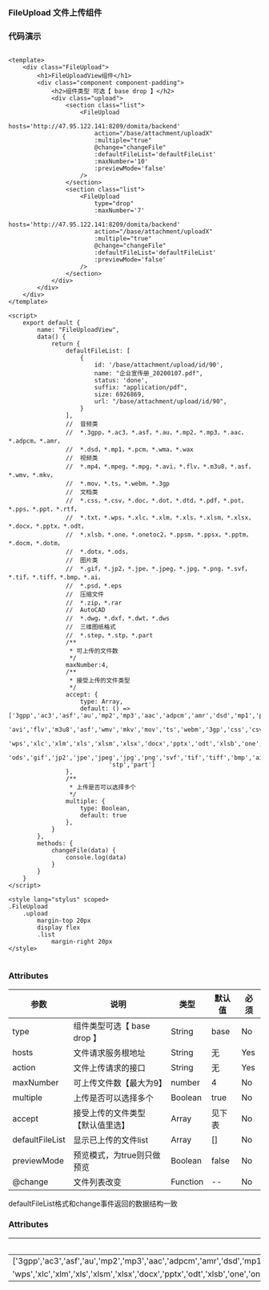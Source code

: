 ### FileUpload 文件上传组件

<template>
	<div class="FileUpload">
		<h1>FileUploadView组件</h1>
		<div class="component component-padding">
			<h2>组件类型 可选【 base drop 】</h2>
			<div class="upload">
				<section class="list">
					<FileUpload
						hosts='http://47.95.122.141:8209/domita/backend'
						action="/base/attachment/uploadX"
						:multiple="true"
						@change="changeFile"
						:defaultFileList='defaultFileList'
						:maxNumber='10'
						:previewMode='false'
					/>
				</section>
				<section class="list">
					<FileUpload
						type="drop"
						:maxNumber='7'
						hosts='http://47.95.122.141:8209/domita/backend'
						action="/base/attachment/uploadX"
						:multiple="true"
						@change="changeFile"
						:defaultFileList='defaultFileList'
						:previewMode='false'
					/>
				</section>
			</div>
		</div>
	</div>
</template>

<script>
    export default {
		name: "FileUploadView",
		data() {
			return {
				defaultFileList: [
					{
						id: '/base/attachment/upload/id/90',
						name: "企业宣传册_20200107.pdf",
						status: 'done',
						suffix: "application/pdf",
						size: 6926869,
						url: "/base/attachment/upload/id/90",
					}
				],
				//  音频类
				// 	*.3gpp，*.ac3，*.asf，*.au，*.mp2，*.mp3，*.aac，*.adpcm，*.amr，
				// 	*.dsd，*.mp1，*.pcm，*.wma，*.wax
				// 	视频类
				// 	*.mp4，*.mpeg，*.mpg，*.avi，*.flv，*.m3u8，*.asf，*.wmv，*.mkv，
				// 	*.mov，*.ts，*.webm，*.3gp
				// 	文档类
				// 	*.css，*.csv，*.doc，*.dot，*.dtd，*.pdf，*.pot，*.pps，*.ppt，*.rtf，
				// 	*.txt，*.wps，*.xlc，*.xlm，*.xls，*.xlsm，*.xlsx，*.docx，*.pptx，*.odt，
				// 	*.xlsb，*.one，*.onetoc2，*.ppsm，*.ppsx，*.pptm，*.docm，*.dotm，
				// 	*.dotx，*.ods，
				// 	图片类
				// 	*.gif，*.jp2，*.jpe，*.jpeg，*.jpg，*.png，*.svf，*.tif，*.tiff，*.bmp，*.ai，
				// 	*.psd，*.eps
				// 	压缩文件
				// 	*.zip，*.rar
				// 	AutoCAD
				// 	*.dwg，*.dxf，*.dwt，*.dws
				// 	三维图纸格式
				// 	*.step，*.stp，*.part
				/**
				 * 可上传的文件数
				 */
				maxNumber:4,
				/**
				 * 接受上传的文件类型  
				 */
				accept: {
					type: Array,
					default: () => ['3gpp','ac3','asf','au','mp2','mp3','aac','adpcm','amr','dsd','mp1','pcm','wma','wax','mp4','mpeg','mpg',
							'avi','flv','m3u8','asf','wmv','mkv','mov','ts','webm','3gp','css','csv','doc','dot','dtd','pdf','pot','pps','ppt','rtf','txt',
							'wps','xlc','xlm','xls','xlsm','xlsx','docx','pptx','odt','xlsb','one','onetoc2','ppsm','ppsx','pptm','docm','dotm','dotx',
							'ods','gif','jp2','jpe','jpeg','jpg','png','svf','tif','tiff','bmp','ai','psd','eps','zip','rar','dwg','dxf','dwt','dws','step',
							'stp','part']
				},
				/**
				 * 上传是否可以选择多个
				 */
				multiple: {
					type: Boolean,
					default: true
				},
			}
		},
		methods: {
			changeFile(data) {
				console.log(data)
			}
		}
    }
</script>

<style lang="stylus" scoped>
.FileUpload
	.upload
		margin-top 20px
		display flex
		.list
			margin-right 20px
</style>


### 代码演示

```vue

<template>
	<div class="FileUpload">
		<h1>FileUploadView组件</h1>
		<div class="component component-padding">
			<h2>组件类型 可选【 base drop 】</h2>
			<div class="upload">
				<section class="list">
					<FileUpload
						hosts='http://47.95.122.141:8209/domita/backend'
						action="/base/attachment/uploadX"
						:multiple="true"
						@change="changeFile"
						:defaultFileList='defaultFileList'
						:maxNumber='10'
						:previewMode='false'
					/>
				</section>
				<section class="list">
					<FileUpload
						type="drop"
						:maxNumber='7'
						hosts='http://47.95.122.141:8209/domita/backend'
						action="/base/attachment/uploadX"
						:multiple="true"
						@change="changeFile"
						:defaultFileList='defaultFileList'
						:previewMode='false'
					/>
				</section>
			</div>
		</div>
	</div>
</template>

<script>
    export default {
		name: "FileUploadView",
		data() {
			return {
				defaultFileList: [
					{
						id: '/base/attachment/upload/id/90',
						name: "企业宣传册_20200107.pdf",
						status: 'done',
						suffix: "application/pdf",
						size: 6926869,
						url: "/base/attachment/upload/id/90",
					}
				],
				//  音频类
				// 	*.3gpp，*.ac3，*.asf，*.au，*.mp2，*.mp3，*.aac，*.adpcm，*.amr，
				// 	*.dsd，*.mp1，*.pcm，*.wma，*.wax
				// 	视频类
				// 	*.mp4，*.mpeg，*.mpg，*.avi，*.flv，*.m3u8，*.asf，*.wmv，*.mkv，
				// 	*.mov，*.ts，*.webm，*.3gp
				// 	文档类
				// 	*.css，*.csv，*.doc，*.dot，*.dtd，*.pdf，*.pot，*.pps，*.ppt，*.rtf，
				// 	*.txt，*.wps，*.xlc，*.xlm，*.xls，*.xlsm，*.xlsx，*.docx，*.pptx，*.odt，
				// 	*.xlsb，*.one，*.onetoc2，*.ppsm，*.ppsx，*.pptm，*.docm，*.dotm，
				// 	*.dotx，*.ods，
				// 	图片类
				// 	*.gif，*.jp2，*.jpe，*.jpeg，*.jpg，*.png，*.svf，*.tif，*.tiff，*.bmp，*.ai，
				// 	*.psd，*.eps
				// 	压缩文件
				// 	*.zip，*.rar
				// 	AutoCAD
				// 	*.dwg，*.dxf，*.dwt，*.dws
				// 	三维图纸格式
				// 	*.step，*.stp，*.part
				/**
				 * 可上传的文件数
				 */
				maxNumber:4,
				/**
				 * 接受上传的文件类型  
				 */
				accept: {
					type: Array,
					default: () => ['3gpp','ac3','asf','au','mp2','mp3','aac','adpcm','amr','dsd','mp1','pcm','wma','wax','mp4','mpeg','mpg',
							'avi','flv','m3u8','asf','wmv','mkv','mov','ts','webm','3gp','css','csv','doc','dot','dtd','pdf','pot','pps','ppt','rtf','txt',
							'wps','xlc','xlm','xls','xlsm','xlsx','docx','pptx','odt','xlsb','one','onetoc2','ppsm','ppsx','pptm','docm','dotm','dotx',
							'ods','gif','jp2','jpe','jpeg','jpg','png','svf','tif','tiff','bmp','ai','psd','eps','zip','rar','dwg','dxf','dwt','dws','step',
							'stp','part']
				},
				/**
				 * 上传是否可以选择多个
				 */
				multiple: {
					type: Boolean,
					default: true
				},
			}
		},
		methods: {
			changeFile(data) {
				console.log(data)
			}
		}
    }
</script>

<style lang="stylus" scoped>
.FileUpload
	.upload
		margin-top 20px
		display flex
		.list
			margin-right 20px
</style>


```

### Attributes


| 参数     | 说明  | 类型    | 默认值  | 必须    |
| ------- | ---- | ------ | ------- | ------ |
| type    | 组件类型可选【 base drop 】 | String | base | No |
| hosts    | 文件请求服务根地址 | String | 无 | Yes |
| action    | 文件上传请求的接口 | String | 无 | Yes |
| maxNumber    | 可上传文件数【最大为9】 | number | 4 | No |
| multiple    | 上传是否可以选择多个 | Boolean | true | No |
| accept    | 接受上传的文件类型 【默认值里选】 | Array | 见下表 | No |
| defaultFileList | 显示已上传的文件list | Array | [] | No |
| previewMode | 预览模式，为true则只做预览 | Boolean | false | No |
| @change    | 文件列表改变 | Function | -- | No |

defaultFileList格式和change事件返回的数据结构一致

### Attributes
| 默认值/可选值  | 
| ------- | 
| ['3gpp','ac3','asf','au','mp2','mp3','aac','adpcm','amr','dsd','mp1','pcm','wma','wax','mp4',mpeg','mpg','avi','flv','m3u8','asf','wmv','mkv','mov','ts','webm','3gp','css','csv','doc','dot','dtd','pdf','pot','pps','ppt','rtf','txt',
'wps','xlc','xlm','xls','xlsm','xlsx','docx','pptx','odt','xlsb','one','onetoc2','ppsm','ppsx','pptm','docm','dotm','dotx','ods','gif','jp2','jpe','jpeg','jpg','png','svf','tif','tiff','bmp','ai','psd','eps','zip','rar','dwg','dxf','dwt','dws','step','stp','part']|